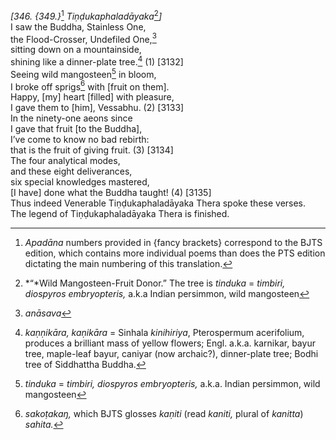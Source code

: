 *\[346. {349.}*[^1] *Tiṇḍukaphaladāyaka*[^2]*\]*  
I saw the Buddha, Stainless One,  
the Flood-Crosser, Undefiled One,[^3]  
sitting down on a mountainside,  
shining like a dinner-plate tree.[^4] (1) \[3132\]  
Seeing wild mangosteen[^5] in bloom,  
I broke off sprigs[^6] with \[fruit on them\].  
Happy, \[my\] heart \[filled\] with pleasure,  
I gave them to \[him\], Vessabhu. (2) \[3133\]  
In the ninety-one aeons since  
I gave that fruit \[to the Buddha\],  
I’ve come to know no bad rebirth:  
that is the fruit of giving fruit. (3) \[3134\]  
The four analytical modes,  
and these eight deliverances,  
six special knowledges mastered,  
\[I have\] done what the Buddha taught! (4) \[3135\]  
Thus indeed Venerable Tiṇḍukaphaladāyaka Thera spoke these verses.  
The legend of Tiṇḍukaphaladāyaka Thera is finished.  
[^1]: *Apadāna* numbers provided in {fancy brackets} correspond to the
    BJTS edition, which contains more individual poems than does the PTS
    edition dictating the main numbering of this translation.  
[^2]: *“*Wild Mangosteen-Fruit Donor.” The tree is *tinduka* = *timbiri,
    diospyros embryopteris,* a.k.a Indian persimmon, wild mangosteen  
[^3]: *anāsava*  
[^4]: *kaṇṇikāra, kaṇikāra* = Sinhala *kinihiriya*, Pterospermum
    acerifolium, produces a brilliant mass of yellow flowers; Engl.
    a.k.a. karnikar, bayur tree, maple-leaf bayur, caniyar (now
    archaic?), dinner-plate tree; Bodhi tree of Siddhattha Buddha.  
[^5]: *tinduka* = *timbiri, diospyros embryopteris,* a.k.a. Indian
    persimmon, wild mangosteen  
[^6]: *sakoṭakaŋ,* which BJTS glosses *kaṇiti* (read *kaniti,* plural of
    *kanitta*) *sahita.*
